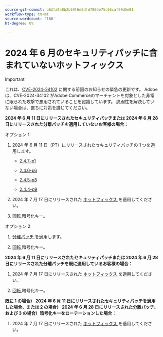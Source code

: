 ```yaml
---
source-git-commit: b63fa9a8b2b59f6e8dfd7003e75c66caf99d5e81
workflow-type: tm+mt
source-wordcount: '180'
ht-degree: 0%

---
```

# 2024 年 6 月のセキュリティパッチに含まれていないホットフィックス

>[!IMPORTANT]
>
>これは、[CVE-2024-34102](https://nvd.nist.gov/vuln/detail/CVE-2024-34102) に関する前回のお知らせの緊急の更新です。 Adobeは、CVE-2024-34102 がAdobe Commerceのマーチャントを対象とした非常に限られた攻撃で悪用されていることを認識しています。 脆弱性を解決していない場合は、直ちに対策を講じてください。

**2024 年 6 月 11 日にリリースされたセキュリティパッチまたは 2024 年 6 月 28 日にリリースされた分離パッチを適用していないお客様の場合：**

オプション 1:

1. 2024 年 6 月 11 日（PT）にリリースされたセキュリティパッチの 1 つを適用します。

   * [2.4.7-p1](https://experienceleague.adobe.com/ja/docs/commerce-operations/release/notes/security-patches/2-4-7-patches#adobe-commerce-247-p1)

   * [2.4.6-p6](https://experienceleague.adobe.com/ja/docs/commerce-operations/release/notes/security-patches/2-4-6-patches#adobe-commerce-246-p6)

   * [2.4.5-p8](https://experienceleague.adobe.com/ja/docs/commerce-operations/release/notes/security-patches/2-4-5-patches#adobe-commerce-245-p8)

   * [2.4.4-p9](https://experienceleague.adobe.com/ja/docs/commerce-operations/release/notes/security-patches/2-4-4-patches#adobe-commerce-244-p9)

1. 2024 年 7 月 17 日にリリースされた [ ホットフィックス ](https://experienceleague.adobe.com/ja/docs/commerce-knowledge-base/kb/troubleshooting/known-issues-patches-attached/security-update-available-for-adobe-commerce-apsb24-40-revised-to-include-isolated-patch-for-cve-2024-34102) を適用してください。

1. [ 回転 ](https://experienceleague.adobe.com/ja/docs/commerce-admin/systems/security/encryption-key) 暗号化キー。

オプション 2:

1. [ 分離パッチ ](https://experienceleague.adobe.com/ja/docs/commerce-knowledge-base/kb/troubleshooting/known-issues-patches-attached/security-update-available-for-adobe-commerce-apsb24-40-revised-to-include-isolated-patch-for-cve-2024-34102) を適用します。

1. [ 回転 ](https://experienceleague.adobe.com/ja/docs/commerce-admin/systems/security/encryption-key) 暗号化キー。

**2024 年 6 月 11 日にリリースされたセキュリティパッチまたは 2024 年 6 月 28 日にリリースされた分離パッチを既に適用しているお客様の場合：**

1. 2024 年 7 月 17 日にリリースされた [ ホットフィックス ](https://experienceleague.adobe.com/ja/docs/commerce-knowledge-base/kb/troubleshooting/known-issues-patches-attached/security-update-available-for-adobe-commerce-apsb24-40-revised-to-include-isolated-patch-for-cve-2024-34102) を適用してください。

1. [ 回転 ](https://experienceleague.adobe.com/ja/docs/commerce-admin/systems/security/encryption-key) 暗号化キー。

**既に 1 の場合） 2024 年 6 月 11 日にリリースされたセキュリティパッチを適用した場合、または 2 の場合） 2024 年 6 月 28 日にリリースされた分離パッチ、および 3 の場合）暗号化キーをローテーションした場合：**
 
1. 2024 年 7 月 17 日にリリースされた [ ホットフィックス ](https://experienceleague.adobe.com/ja/docs/commerce-knowledge-base/kb/troubleshooting/known-issues-patches-attached/security-update-available-for-adobe-commerce-apsb24-40-revised-to-include-isolated-patch-for-cve-2024-34102) を適用してください。
